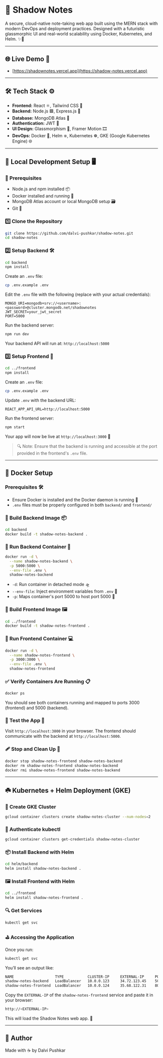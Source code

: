 # 📓 Shadow Notes

A secure, cloud-native note-taking web app built using the MERN stack with modern DevOps and deployment practices. Designed with a futuristic glassmorphic UI and real-world scalability using Docker, Kubernetes, and Helm. ✨🧠

---

## 🌐 Live Demo 🚀

* [https://shadownotes.vercel.app](https://shadow-notes.vercel.app)

---

## 🛠️ Tech Stack ⚙️

* **Frontend:** React ⚛️, Tailwind CSS 💨
* **Backend:** Node.js 🟩, Express.js 🚂
* **Database:** MongoDB Atlas 🍃
* **Authentication:** JWT 🔐
* **UI Design:** Glassmorphism 🎨, Framer Motion 🎞️
* **DevOps:** Docker 🐳, Helm ⎈, Kubernetes ☸️, GKE (Google Kubernetes Engine) 🌐

---

## 🚀 Local Development Setup 🖥️

### 🔧 Prerequisites

* Node.js and npm installed 📦
* Docker installed and running 🐋
* MongoDB Atlas account or local MongoDB setup 🗃️
* Git 🧬

### 1️⃣ Clone the Repository

```bash
git clone https://github.com/dalvi-pushkar/shadow-notes.git
cd shadow-notes
```

### 2️⃣ Setup Backend 🛠️

```bash
cd backend
npm install
```

Create an `.env` file:

```bash
cp .env.example .env
```

Edit the `.env` file with the following (replace with your actual credentials):

```
MONGO_URI=mongodb+srv://<username>:<password>@cluster.mongodb.net/shadownotes
JWT_SECRET=your_jwt_secret
PORT=5000
```

Run the backend server:

```bash
npm run dev
```

Your backend API will run at: `http://localhost:5000`

### 3️⃣ Setup Frontend 🎨

```bash
cd ../frontend
npm install
```

Create an `.env` file:

```bash
cp .env.example .env
```

Update `.env` with the backend URL:

```
REACT_APP_API_URL=http://localhost:5000
```

Run the frontend server:

```bash
npm start
```

Your app will now be live at `http://localhost:3000` 🚪

> 🔍 Note: Ensure that the backend is running and accessible at the port provided in the frontend's `.env` file.

---

## 🐳 Docker Setup

### Prerequisites 🛠️

* Ensure Docker is installed and the Docker daemon is running 🐋
* `.env` files must be properly configured in both `backend/` and `frontend/`

### 📆 Build Backend Image 📦

```bash
cd backend
docker build -t shadow-notes-backend .
```

### 🚀 Run Backend Container 🧱

```bash
docker run -d \
  --name shadow-notes-backend \
  -p 5000:5000 \
  --env-file .env \
  shadow-notes-backend
```

* `-d`: Run container in detached mode 🛸
* `--env-file`: Inject environment variables from `.env` 📄
* `-p`: Maps container's port 5000 to host port 5000 🔁

### 📆 Build Frontend Image 🖼️

```bash
cd ../frontend
docker build -t shadow-notes-frontend .
```

### 🚀 Run Frontend Container 💻

```bash
docker run -d \
  --name shadow-notes-frontend \
  -p 3000:3000 \
  --env-file .env \
  shadow-notes-frontend
```

### ✅ Verify Containers Are Running 📋

```bash
docker ps
```

You should see both containers running and mapped to ports 3000 (frontend) and 5000 (backend).

### 💪 Test the App 🧪

Visit `http://localhost:3000` in your browser. The frontend should communicate with the backend at `http://localhost:5000`.

### 🩹 Stop and Clean Up 🧼

```bash
docker stop shadow-notes-frontend shadow-notes-backend
docker rm shadow-notes-frontend shadow-notes-backend
docker rmi shadow-notes-frontend shadow-notes-backend
```

---

## ☘️ Kubernetes + Helm Deployment (GKE)

### 🌱 Create GKE Cluster

```bash
gcloud container clusters create shadow-notes-cluster --num-nodes=2
```

### 🔑 Authenticate kubectl

```bash
gcloud container clusters get-credentials shadow-notes-cluster
```

### 📦 Install Backend with Helm

```bash
cd helm/backend
helm install shadow-notes-backend .
```

### 🖼️ Install Frontend with Helm

```bash
cd ../frontend
helm install shadow-notes-frontend .
```

### 🔍 Get Services

```bash
kubectl get svc
```

### ⛳️ Accessing the Application

Once you run:

```bash
kubectl get svc
```

You’ll see an output like:

```bash
NAME                   TYPE           CLUSTER-IP     EXTERNAL-IP     PORT(S)          AGE
shadow-notes-backend   LoadBalancer   10.0.0.123     34.72.123.45    5000:30001/TCP   2m
shadow-notes-frontend  LoadBalancer   10.0.0.124     35.68.122.31    80:30002/TCP     2m
```

Copy the `EXTERNAL-IP` of the `shadow-notes-frontend` service and paste it in your browser:

```bash
http://<EXTERNAL-IP>
```

This will load the Shadow Notes web app. 🎉

---

## **🙌 Author**

Made with ☕ by Dalvi Pushkar
